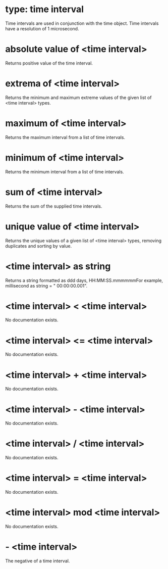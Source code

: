 # type: time interval

Time intervals are used in conjunction with the time object. Time intervals have a resolution of 1 microsecond.

# absolute value of &lt;time interval&gt;

Returns positive value of the time interval.

# extrema of &lt;time interval&gt;

Returns the minimum and maximum extreme values of the given list of &lt;time interval&gt; types.

# maximum of &lt;time interval&gt;

Returns the maximum interval from a list of time intervals.

# minimum of &lt;time interval&gt;

Returns the minimum interval from a list of time intervals.

# sum of &lt;time interval&gt;

Returns the sum of the supplied time intervals.

# unique value of &lt;time interval&gt;

Returns the unique values of a given list of &lt;time interval&gt; types, removing duplicates and sorting by value.

# &lt;time interval&gt; as string

Returns a string formatted as ddd days, HH:MM:SS.mmmmmmFor example, millisecond as string = &quot; 00:00:00.001&quot;.

# &lt;time interval&gt; &lt; &lt;time interval&gt;

No documentation exists.

# &lt;time interval&gt; &lt;= &lt;time interval&gt;

No documentation exists.

# &lt;time interval&gt; + &lt;time interval&gt;

No documentation exists.

# &lt;time interval&gt; - &lt;time interval&gt;

No documentation exists.

# &lt;time interval&gt; / &lt;time interval&gt;

No documentation exists.

# &lt;time interval&gt; = &lt;time interval&gt;

No documentation exists.

# &lt;time interval&gt; mod &lt;time interval&gt;

No documentation exists.

# - &lt;time interval&gt;

The negative of a time interval.
